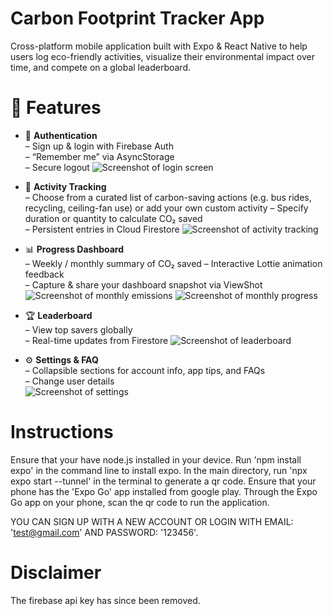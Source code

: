 # Carbon Footprint Tracker App  
Cross-platform mobile application built with Expo & React Native to help users log eco-friendly activities, visualize their environmental impact over time, and compete on a global leaderboard.

# 🚀 Features
- 🔐 **Authentication**  
  – Sign up & login with Firebase Auth  
  – “Remember me” via AsyncStorage  
  – Secure logout
![Screenshot of login screen](display_image/login.png)

- 🌱 **Activity Tracking**  
  – Choose from a curated list of carbon-saving actions (e.g. bus rides, recycling, ceiling-fan use) or add your own custom activity
  – Specify duration or quantity to calculate CO₂ saved  
  – Persistent entries in Cloud Firestore
![Screenshot of activity tracking](display_image/add_activity.png)

- 📊 **Progress Dashboard**  
  – Weekly / monthly summary of CO₂ saved 
  – Interactive Lottie animation feedback  
  – Capture & share your dashboard snapshot via ViewShot
![Screenshot of monthly emissions](display_image/emissions.png)
![Screenshot of monthly progress](display_image/animation.png)

- 🏆 **Leaderboard**  
  – View top savers globally  
  – Real-time updates from Firestore
![Screenshot of leaderboard](display_image/leaderboard.png)

- ⚙️ **Settings & FAQ**  
  – Collapsible sections for account info, app tips, and FAQs  
  – Change user details  
![Screenshot of settings](display_image/settings.png)


# Instructions
Ensure that your have node.js installed in your device.
Run 'npm install expo' in the command line to install expo.
In the main directory, run 'npx expo start --tunnel' in the terminal to generate a qr code.
Ensure that your phone has the 'Expo Go' app installed from google play.
Through the Expo Go app on your phone, scan the qr code to run the application.

YOU CAN SIGN UP WITH A NEW ACCOUNT OR LOGIN WITH EMAIL: 'test@gmail.com' AND PASSWORD: '123456'.

# Disclaimer
The firebase api key has since been removed.
